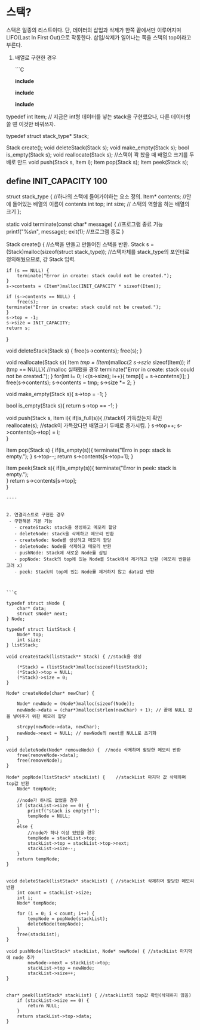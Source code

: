 # 스택?

스택은 일종의 리스트이다. 단, 데이터의 삽입과 삭제가 한쪽 끝에서만 이루어지며 LIFO\(Last In First Out\)으로 작동한다. 삽입/삭제가 일어나는 쪽을 스택의 top이라고 부른다.

1. 배열로 구현한 경우

   \`\`\`C

   **include**

   **include**

   **include**

typedef int Item; // 지금은 int형 데이터를 넣는 stack을 구현했으나, 다른 데이터형 쓸 떈 이것만 바꿔쓰자.

typedef struct stack\_type\* Stack;

Stack create\(\); void deleteStack\(Stack s\); void make\_empty\(Stack s\); bool is\_empty\(Stack s\); void reallocate\(Stack s\); //스택이 꽉 찼을 때 배열으 크기를 두배로 만드 void push\(Stack s, Item i\); Item pop\(Stack s\); Item peek\(Stack s\);

## define INIT\_CAPACITY 100

struct stack\_type { //하나의 스택에 들어가야하는 요소 정의. Item\* contents; //안에 들어있는 배열의 이름이 contents int top; int size; // 스택의 역할을 하는 배열의 크기 };

static void terminate\(const char\* message\) { //프로그램 종료 기능 printf\("%s\n", message\); exit\(1\); //프로그램 종료 }

Stack create\(\) { //스택을 만들고 만들어진 스택을 반환. Stack s = \(Stack\)malloc\(sizeof\(struct stack\_type\)\); //스택자체를 stack\_type의 포인터로 정의해뒀으므로, 걍 Stack 입력.

```text
if (s == NULL) {
    terminate("Error in create: stack could not be created.");
}
s->contents = (Item*)malloc(INIT_CAPACITY * sizeof(Item));

if (s->contents == NULL) {
    free(s);
terminate("Error in create: stack could not be created.");
}
s->top = -1;
s->size = INIT_CAPACITY;
return s;
```

}

void deleteStack\(Stack s\) { free\(s-&gt;contents\); free\(s\); }

void reallocate\(Stack s\){ Item _tmp = \(Item_\)malloc\(2  _s-&gt;szie_  sizeof\(Item\)\); if \(tmp == NULL\){ //malloc 실패했을 경우 terminate\("Error in create: stack could not be created."\); } for\(int i= 0; i&lt;\(s-&gt;size\); i++\){ temp\[i\] = s-&gt;contetns\[i\]; } free\(s-&gt;contents\); s-&gt;contents = tmp; s-&gt;size \*= 2; }

void make\_empty\(Stack s\){ s-&gt;top = -1; }

bool is\_empty\(Stack s\){ return s-&gt;top == -1; }

void push\(Stack s, Item i\){ if\(is\_full\(s\)\){ //stack이 가득찼는지 확인 reallocate\(s\); //stack이 가득찼다면 배열크기 두배로 증가시킴. } s-&gt;top++; s-&gt;contents\[s-&gt;top\] = i;  
}

Item pop\(Stack s\) { if\(is\_empty\(s\)\){ terminate\("Erro in pop: stack is empty."\); } s-&gt;top--; return s-&gt;contents\[s-&gt;top+1\]; }

Item peek\(Stack s\){ if\(is\_empty\(s\)\){ terminate\("Error in peek: stack is empty."\);  
} return s-&gt;contents\[s-&gt;top\];  
}

```text
----


2. 연결리스트로 구현한 경우
 - 구현해본 기본 기능
   - createStack: stack을 생성하고 메모리 할당
   - deleteNode: stack을 삭제하고 메모리 반환
   - createNode: Node를 생성하고 메모리 할당
   - deleteNode: Node를 삭제하고 메모리 반환   
   - pushNode: Stack에 새로운 Node를 삽입
   - popNode: Stack의 top에 있는 Node를 Stack에서 제거하고 반환 (메모리 반환은 고려 x)
   - peek: Stack의 top에 있는 Node를 제거하지 않고 data값 반환   



```C

typedef struct sNode {
    char* data;
    struct sNode* next;
} Node;

typedef struct listStack {
    Node* top;
    int size;
} listStack;

void createStack(listStack** Stack) { //stack을 생성

    (*Stack) = (listStack*)malloc(sizeof(listStack));
    (*Stack)->top = NULL;
    (*Stack)->size = 0;
}

Node* createNode(char* newChar) {

    Node* newNode = (Node*)malloc(sizeof(Node));
    newNode->data = (char*)malloc(strlen(newChar) + 1); // 끝에 NULL 값을 넣어주기 위한 메모리 할당

    strcpy(newNode->data, newChar);        
    newNode->next = NULL; // newNode의 next를 NULL로 초기화
}

void deleteNode(Node* removeNode) {  //node 삭제하며 할당한 메모리 반환
    free(removeNode->data);
    free(removeNode);
}

Node* popNode(listStack* stackList) {    //stackList 마지막 값 삭제하며 top값 반환
    Node* tempNode;

    //node가 하나도 없었을 경우
    if (stackList->size == 0) {
        printf("stack is empty!!");
        tempNode = NULL;
    }
    else {
        //node가 하나 이상 있었을 경우        
        tempNode = stackList->top;
        stackList->top = stackList->top->next;
        stackList->size--;
    }
    return tempNode;
}


void deleteStack(listStack* stackList) { //stackList 삭제하며 할당한 메모리 반환
    int count = stackList->size;
    int i;
    Node* tempNode;

    for (i = 0; i < count; i++) {
        tempNode = popNode(stackList);
        deleteNode(tempNode);
    }
    free(stackList);
}

void pushNode(listStack* stackList, Node* newNode) { //stackList 마지막에 node 추가    
        newNode->next = stackList->top;
        stackList->top = newNode;    
        stackList->size++; 
}


char* peek(listStack* stackList) { //stackList의 top값 확인(삭제하지 않음)
    if (stackList->size == 0) {
        return NULL;
    }
    return stackList->top->data;
}
```

